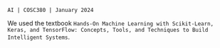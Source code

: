 `AI | COSC380 | January 2024`

We used the textbook `Hands-On Machine Learning with Scikit-Learn, Keras, and TensorFlow: Concepts, Tools, and Techniques to Build Intelligent Systems`.
